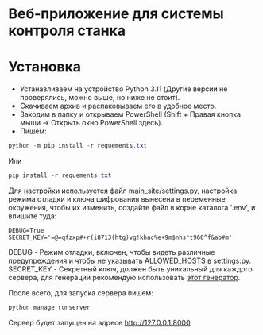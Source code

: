 # Веб-приложение для системы контроля станка

# Установка

 - Устанавливаем на устройство Python 3.11 (Другие версии не проверялись, можно выше, но ниже не стоит).
 - Скачиваем архив и распаковываем его в удобное место.
 - Заходим в папку и открываем PowerShell (Shift + Правая кнопка мыши -> Открыть окно PowerShell здесь).
 - Пишем:
 ```powershell
python -m pip install -r requements.txt
 ```
Или
```powershell
pip install -r requements.txt
 ```
 
Для настройки используется файл main_site/settings.py, настройка режима отладки и ключа шифрования вынесена в переменные окружения, чтобы их изменить, создайте файл в корне каталога '.env', и впишите туда:
```
DEBUG=True 
SECRET_KEY='=@=qfzxp#+r(i8713(htg)vg!khac%e+9m$nhs*t966^f&ab#m'
```

DEBUG - Режим отладки, включен, чтобы видеть различные предупреждения и чтобы не указывать ALLOWED_HOSTS в settings.py.
SECRET_KEY - Секретный ключ, должен быть уникальный для каждого сервера, для генерации рекомендую использовать [этот генератор](https://djecrety.ir/).

После всего, для запуска сервера пишем:
```powershell
python manage runserver
```
Сервер будет запущен на адресе http://127.0.0.1:8000
